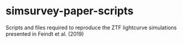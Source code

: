 # simsurvey-paper-scripts
Scripts and files required to reproduce the ZTF lightcurve simulations presented in Feindt et al. (2019)
